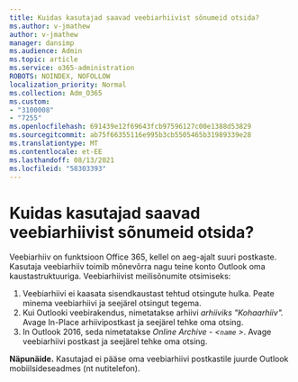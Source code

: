 ```yaml
---
title: Kuidas kasutajad saavad veebiarhiivist sõnumeid otsida?
ms.author: v-jmathew
author: v-jmathew
manager: dansimp
ms.audience: Admin
ms.topic: article
ms.service: o365-administration
ROBOTS: NOINDEX, NOFOLLOW
localization_priority: Normal
ms.collection: Adm_O365
ms.custom:
- "3100008"
- "7255"
ms.openlocfilehash: 691439e12f69643fcb97596127c00e1388d53829
ms.sourcegitcommit: ab75f66355116e995b3cb5505465b31989339e28
ms.translationtype: MT
ms.contentlocale: et-EE
ms.lasthandoff: 08/13/2021
ms.locfileid: "58303393"
---
```

# <a name="how-users-can-search-their-online-archive-for-messages"></a>Kuidas kasutajad saavad veebiarhiivist sõnumeid otsida?

Veebiarhiiv on funktsioon Office 365, kellel on aeg-ajalt suuri postkaste. Kasutaja veebiarhiiv toimib mõnevõrra nagu teine konto Outlook oma kaustastruktuuriga. Veebiarhiivist meilisõnumite otsimiseks:

1. Veebiarhiivi ei kaasata sisendkaustast tehtud otsingute hulka. Peate minema veebiarhiivi ja seejärel otsingut tegema.
2. Kui Outlooki veebirakendus, nimetatakse arhiivi *arhiiviks "Kohaarhiiv".* Avage In-Place arhiivipostkast ja seejärel tehke oma otsing.
3. In Outlook 2016, seda nimetatakse *Online Archive - <`name` >*. Avage veebiarhiivi postkast ja seejärel tehke oma otsing.

**Näpunäide.** Kasutajad ei pääse oma veebiarhiivi postkastile juurde Outlook mobiilsideseadmes (nt nutitelefon).
